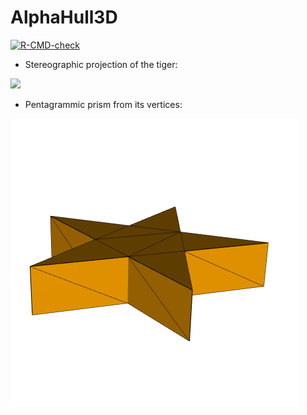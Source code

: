 # AlphaHull3D

<!-- badges: start -->
[![R-CMD-check](https://github.com/stla/AlphaHull3D/actions/workflows/R-CMD-check.yaml/badge.svg)](https://github.com/stla/AlphaHull3D/actions/workflows/R-CMD-check.yaml)
<!-- badges: end -->

- Stereographic projection of the tiger:

![](https://raw.githubusercontent.com/stla/AlphaHull3D/main/inst/gifs/tiger.gif)

- Pentagrammic prism from its vertices:

![](https://raw.githubusercontent.com/stla/AlphaHull3D/main/inst/gifs/pentagrammicPrism.gif)
